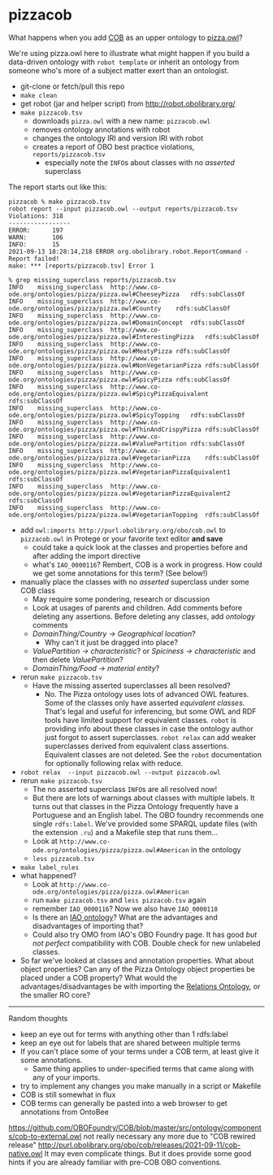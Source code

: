 # pizzacob
What happens when you add [COB](https://github.com/OBOFoundry/COB) as an upper ontology to [pizza.owl](https://github.com/owlcs/pizza-ontology)?

We're using pizza.owl here to illustrate what might happen if you build a data-driven ontology with `robot template` or inherit an ontology from someone who's more of a subject matter exert than an ontologist.

- git-clone or fetch/pull this repo
- `make clean`
- get robot (jar and helper script) from http://robot.obolibrary.org/
- `make pizzacob.tsv` 
    - downloads `pizza.owl` with a new name: `pizzacob.owl`
    - removes ontology annotations with robot
    - changes the ontology IRI and version IRI with robot
    - creates a report of OBO best practice violations, `reports/pizzacob.tsv`
        - especially note the `INFO`s about classes with no *asserted* superclass

The report starts out like this:

```
pizzacob % make pizzacob.tsv 
robot report --input pizzacob.owl --output reports/pizzacob.tsv
Violations: 318
-----------------
ERROR:      197
WARN:       106
INFO:       15
2021-09-13 18:28:14,218 ERROR org.obolibrary.robot.ReportCommand - Report failed!
make: *** [reports/pizzacob.tsv] Error 1

% grep missing_superclass reports/pizzacob.tsv
INFO	missing_superclass	http://www.co-ode.org/ontologies/pizza/pizza.owl#CheeseyPizza	rdfs:subClassOf	
INFO	missing_superclass	http://www.co-ode.org/ontologies/pizza/pizza.owl#Country	rdfs:subClassOf	
INFO	missing_superclass	http://www.co-ode.org/ontologies/pizza/pizza.owl#DomainConcept	rdfs:subClassOf	
INFO	missing_superclass	http://www.co-ode.org/ontologies/pizza/pizza.owl#InterestingPizza	rdfs:subClassOf	
INFO	missing_superclass	http://www.co-ode.org/ontologies/pizza/pizza.owl#MeatyPizza	rdfs:subClassOf	
INFO	missing_superclass	http://www.co-ode.org/ontologies/pizza/pizza.owl#NonVegetarianPizza	rdfs:subClassOf	
INFO	missing_superclass	http://www.co-ode.org/ontologies/pizza/pizza.owl#SpicyPizza	rdfs:subClassOf	
INFO	missing_superclass	http://www.co-ode.org/ontologies/pizza/pizza.owl#SpicyPizzaEquivalent	rdfs:subClassOf	
INFO	missing_superclass	http://www.co-ode.org/ontologies/pizza/pizza.owl#SpicyTopping	rdfs:subClassOf	
INFO	missing_superclass	http://www.co-ode.org/ontologies/pizza/pizza.owl#ThinAndCrispyPizza	rdfs:subClassOf	
INFO	missing_superclass	http://www.co-ode.org/ontologies/pizza/pizza.owl#ValuePartition	rdfs:subClassOf	
INFO	missing_superclass	http://www.co-ode.org/ontologies/pizza/pizza.owl#VegetarianPizza	rdfs:subClassOf	
INFO	missing_superclass	http://www.co-ode.org/ontologies/pizza/pizza.owl#VegetarianPizzaEquivalent1	rdfs:subClassOf	
INFO	missing_superclass	http://www.co-ode.org/ontologies/pizza/pizza.owl#VegetarianPizzaEquivalent2	rdfs:subClassOf	
INFO	missing_superclass	http://www.co-ode.org/ontologies/pizza/pizza.owl#VegetarianTopping	rdfs:subClassOf	
```

- add `owl:imports http://purl.obolibrary.org/obo/cob.owl` to `pizzacob.owl` in Protege or your favorite text editor **and save**
    - could take a quick look at the classes and properties before and after adding the import directive
    - what's `IAO_0000116`? Rembert, COB is a work in progress. How could we get some annotations for this term? (See below!)
- manually place the classes with no *asserted* superclass under some COB class
    - May require some pondering, research or discussion
    - Look at usages of parents and children. Add comments before deleting any assertions. Before deleting any classes, add _ontology_ comments
    - _DomainThing/Country -> Geographical location_?
        - Why can't it just be dragged into place?
    - _ValuePartition -> characteristic_? or _Spiciness -> characteristic_ and then delete _ValuePartition_?
    - _DomainThing/Food -> material entity_?
- rerun `make pizzacob.tsv`
    -  Have the missing asserted superclasses all been resolved?
        -  No. The Pizza ontology uses lots of advanced OWL features. Some of the classes only have asserted _equivalent classes_. That's legal and useful for inferencing, but some OWL and RDF tools have limited support for equivalent classes. `robot` is providing info about these classes in case the ontology author just forgot to assert superclasses. `robot relax` can add weaker superclasses derived from equivalent class assertions. Equivalent classes are not deleted. See the `robot` documentation for optionally following relax with reduce.
- `robot relax  --input pizzacob.owl --output pizzacob.owl`
- rerun `make pizzacob.tsv`
    - The no asserted superclass `INFO`s are all resolved now!
    - But there are lots of warnings about classes with multiple labels. It turns out that classes in the Pizza Ontology frequently have a Portuguese and an English label. The OBO foundry recommends one single `rdfs:label`. We've provided some SPARQL update files (with the extension `.ru`) and a Makefile step that runs them...
    - Look at `http://www.co-ode.org/ontologies/pizza/pizza.owl#American` in the ontology
    - `less pizzacob.tsv` 
- `make label_rules`
- what happened?
    - Look at `http://www.co-ode.org/ontologies/pizza/pizza.owl#American`
    - run `make pizzacob.tsv` and `less pizzacob.tsv` again
    - remember `IAO_0000116`? Now we also have `IAO_0000118`
    - Is there an [IAO ontology](https://github.com/information-artifact-ontology/IAO/)? What are the advantages and disadvantages of importing that?
    - Could also try OMO from IAO's OBO Foundry page. It has good _but not perfect_ compatibility with COB. Double check for new unlabeled classes.
- So far we've looked at classes and annotation properties. What about object properties? Can any of the Pizza Ontology object properties be placed under a COB property? What would the advantages/disadvantages be with importing the [Relations Ontology](http://www.obofoundry.org/ontology/ro.html), or the smaller RO core?

---

Random thoughts
- keep an eye out for terms with anything other than 1 rdfs:label
- keep an eye out for labels that are shared between multiple terms
- If you can't place some of your terms under a COB term, at least give it some annotations.
    - Same thing applies to under-specified terms that came along with any of your imports.
- try to implement any changes you make manually in a script or Makefile
- COB is still somewhat in flux
- COB terms can generally be pasted into a web browser to get annotations from OntoBee

https://github.com/OBOFoundry/COB/blob/master/src/ontology/components/cob-to-external.owl not really necessary any more due to "COB rewired release" http://purl.obolibrary.org/obo/cob/releases/2021-09-11/cob-native.owl  It may even complicate things. But it does provide some good hints if you are already familiar with pre-COB OBO conventions.
